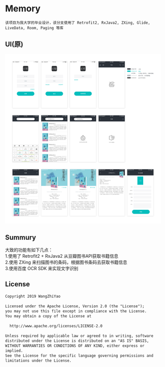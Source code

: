 # Memory
    该项目为我大学的毕业设计，该分支使用了 Retrofit2, RxJava2, ZXing, Glide, LiveData, Room, Paging 等库  

## UI(原)
![UI](https://raw.githubusercontent.com/WangZhiYao/Memory/mvvm/%E8%AE%B0%E5%BF%86.png)

## Summury
大致的功能有如下几点：  
  1.使用了 Retrofit2 + RxJava2 从豆瓣图书API获取书籍信息  
  2.使用 ZXing 来扫描图书的条码，根据图书条码去获取书籍信息  
  3.使用百度 OCR SDK 来实现文字识别
  

## License
    Copyright 2019 WangZhiYao

    Licensed under the Apache License, Version 2.0 (the "License");
    you may not use this file except in compliance with the License.
    You may obtain a copy of the License at

      http://www.apache.org/licenses/LICENSE-2.0

    Unless required by applicable law or agreed to in writing, software
    distributed under the License is distributed on an "AS IS" BASIS,
    WITHOUT WARRANTIES OR CONDITIONS OF ANY KIND, either express or implied.
    See the License for the specific language governing permissions and
    limitations under the License.

